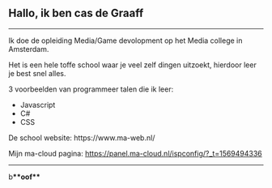 
<h2>Hallo, ik ben cas de Graaff</h2>

  <hr size="30" noshade>
Ik doe de opleiding Media/Game devolopment op het Media college in Amsterdam.

Het is een hele toffe school waar je veel zelf dingen uitzoekt, hierdoor leer je best snel alles.

3 voorbeelden van programmeer talen die ik leer:

<ul>
  <li>Javascript</li> 
  <li>C#</li> 
  <li>CSS</li> 
  </ul>
De school website: https://www.ma-web.nl/

Mijn ma-cloud pagina: https://panel.ma-cloud.nl/ispconfig/?_t=1569494336 
  <hr size="30" noshade>
  b<b>**oof**</b>

